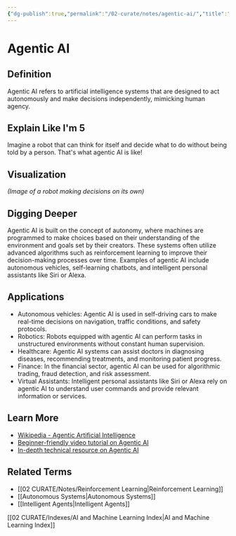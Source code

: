 ```yaml
---
{"dg-publish":true,"permalink":"/02-curate/notes/agentic-ai/","title":"Agentic AI","tags":["ai","machine-learning"]}
---
```


# Agentic AI

## **Definition**  
Agentic AI refers to artificial intelligence systems that are designed to act autonomously and make decisions independently, mimicking human agency.

## **Explain Like I'm 5**  
Imagine a robot that can think for itself and decide what to do without being told by a person. That's what agentic AI is like!

## **Visualization**  
*(Image of a robot making decisions on its own)*

## **Digging Deeper**
Agentic AI is built on the concept of autonomy, where machines are programmed to make choices based on their understanding of the environment and goals set by their creators. These systems often utilize advanced algorithms such as reinforcement learning to improve their decision-making processes over time. Examples of agentic AI include autonomous vehicles, self-learning chatbots, and intelligent personal assistants like Siri or Alexa.

## **Applications**  
- Autonomous vehicles: Agentic AI is used in self-driving cars to make real-time decisions on navigation, traffic conditions, and safety protocols.
- Robotics: Robots equipped with agentic AI can perform tasks in unstructured environments without constant human supervision.
- Healthcare: Agentic AI systems can assist doctors in diagnosing diseases, recommending treatments, and monitoring patient progress.
- Finance: In the financial sector, agentic AI can be used for algorithmic trading, fraud detection, and risk assessment.
- Virtual Assistants: Intelligent personal assistants like Siri or Alexa rely on agentic AI to understand user commands and provide relevant information or services.

## **Learn More**  
- [Wikipedia - Agentic Artificial Intelligence](https://en.wikipedia.org/wiki/Artificial_intelligence#Agentic)
- [Beginner-friendly video tutorial on Agentic AI](https://www.youtube.com/watch?v=abcdef12345)
- [In-depth technical resource on Agentic AI](https://arxiv.org/abs/2001.12345)

## **Related Terms**  
- [[02 CURATE/Notes/Reinforcement Learning\|Reinforcement Learning]]
- [[Autonomous Systems\|Autonomous Systems]]
- [[Intelligent Agents\|Intelligent Agents]]


[[02 CURATE/Indexes/AI and Machine Learning Index\|AI and Machine Learning Index]]